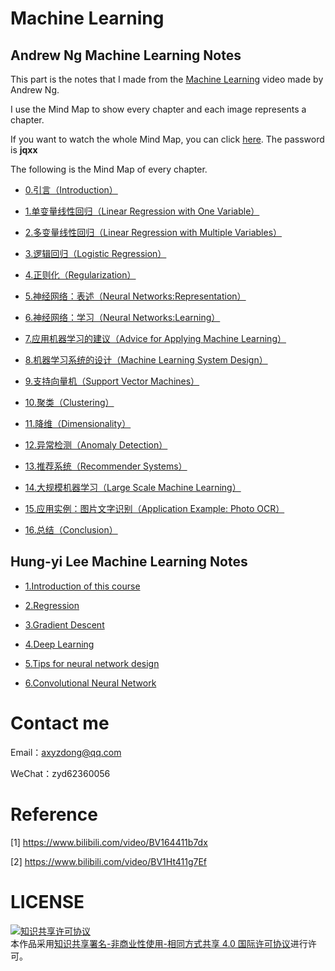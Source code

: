 # Machine Learning
## Andrew Ng Machine Learning Notes
This part is the notes that I made from the [Machine Learning](https://www.bilibili.com/video/BV164411b7dx?spm_id_from=333.1007.top_right_bar_window_custom_collection.content.click) video made by Andrew Ng.

I use the Mind Map to show every chapter and each image represents a chapter. 

If you want to watch the whole Mind Map, you can click [here](https://www.processon.com/view/link/61ee3ca4e401fd06afbaf517). The password is **jqxx**

The following is the Mind Map of every chapter.

- [0.引言（Introduction）](https://github.com/AXYZdong/Artificial-Intelligence/blob/main/Machine%20Learning/Andrew%20Ng%20Machine%20Learning%20Notes/202204051056628.jpg)

- [1.单变量线性回归（Linear Regression with One Variable）](https://github.com/AXYZdong/Artificial-Intelligence/blob/main/Machine%20Learning/Andrew%20Ng%20Machine%20Learning%20Notes/202204051057479.jpg)

- [2.多变量线性回归（Linear Regression with Multiple Variables）](https://github.com/AXYZdong/Artificial-Intelligence/blob/main/Machine%20Learning/Andrew%20Ng%20Machine%20Learning%20Notes/202204051057480.jpg)

- [3.逻辑回归（Logistic Regression）](https://github.com/AXYZdong/Artificial-Intelligence/blob/main/Machine%20Learning/Andrew%20Ng%20Machine%20Learning%20Notes/202204051057481.jpg)

- [4.正则化（Regularization）](https://github.com/AXYZdong/Artificial-Intelligence/blob/main/Machine%20Learning/Andrew%20Ng%20Machine%20Learning%20Notes/202204051057483.png)

- [5.神经网络：表述（Neural Networks:Representation）](https://github.com/AXYZdong/Artificial-Intelligence/blob/main/Machine%20Learning/Andrew%20Ng%20Machine%20Learning%20Notes/202204051057484.png)

- [6.神经网络：学习（Neural Networks:Learning）](https://github.com/AXYZdong/Artificial-Intelligence/blob/main/Machine%20Learning/Andrew%20Ng%20Machine%20Learning%20Notes/202204051057485.png)

- [7.应用机器学习的建议（Advice for Applying Machine Learning）](https://github.com/AXYZdong/Artificial-Intelligence/blob/main/Machine%20Learning/Andrew%20Ng%20Machine%20Learning%20Notes/202204051057486.png)

- [8.机器学习系统的设计（Machine Learning System Design）](https://github.com/AXYZdong/Artificial-Intelligence/blob/main/Machine%20Learning/Andrew%20Ng%20Machine%20Learning%20Notes/202204051057487.png)

- [9.支持向量机（Support Vector Machines）](https://github.com/AXYZdong/Artificial-Intelligence/blob/main/Machine%20Learning/Andrew%20Ng%20Machine%20Learning%20Notes/202204051057488.png)

- [10.聚类（Clustering）](https://github.com/AXYZdong/Artificial-Intelligence/blob/main/Machine%20Learning/Andrew%20Ng%20Machine%20Learning%20Notes/202204051057489.png)

- [11.降维（Dimensionality）](https://github.com/AXYZdong/Artificial-Intelligence/blob/main/Machine%20Learning/Andrew%20Ng%20Machine%20Learning%20Notes/202204051057490.png)

- [12.异常检测（Anomaly Detection）](https://github.com/AXYZdong/Artificial-Intelligence/blob/main/Machine%20Learning/Andrew%20Ng%20Machine%20Learning%20Notes/202204051057491.png)

- [13.推荐系统（Recommender Systems）](https://github.com/AXYZdong/Artificial-Intelligence/blob/main/Machine%20Learning/Andrew%20Ng%20Machine%20Learning%20Notes/202204051057492.png)

- [14.大规模机器学习（Large Scale Machine Learning）](https://github.com/AXYZdong/Artificial-Intelligence/blob/main/Machine%20Learning/Andrew%20Ng%20Machine%20Learning%20Notes/202204051057493.png)

- [15.应用实例：图片文字识别（Application Example: Photo OCR）](https://github.com/AXYZdong/Artificial-Intelligence/blob/main/Machine%20Learning/Andrew%20Ng%20Machine%20Learning%20Notes/202204051057494.png)

- [16.总结（Conclusion）](https://github.com/AXYZdong/Artificial-Intelligence/blob/main/Machine%20Learning/Andrew%20Ng%20Machine%20Learning%20Notes/202204051057495.png)


## Hung-yi Lee Machine Learning Notes

- [1.Introduction of this course](https://github.com/AXYZdong/Artificial-Intelligence/blob/main/Machine%20Learning/Hung-yi%20Lee%20Machine%20Learning%20Notes/1.%20Introduction%20of%20this%20course.md)

- [2.Regression](https://github.com/AXYZdong/Artificial-Intelligence/blob/main/Machine%20Learning/Hung-yi%20Lee%20Machine%20Learning%20Notes/2.%20Regression.md)

- [3.Gradient Descent](https://github.com/AXYZdong/Artificial-Intelligence/blob/main/Machine%20Learning/Hung-yi%20Lee%20Machine%20Learning%20Notes/3.%20Gradient%20Descent.md)

- [4.Deep Learning](https://github.com/AXYZdong/Artificial-Intelligence/blob/main/Machine%20Learning/Hung-yi%20Lee%20Machine%20Learning%20Notes/4.%20Deep%20Learning.md)

- [5.Tips for neural network design](https://github.com/AXYZdong/Artificial-Intelligence/blob/main/Machine%20Learning/Hung-yi%20Lee%20Machine%20Learning%20Notes/5.%20Tips%20for%20neural%20network%20design.md)

- [6.Convolutional Neural Network](https://github.com/AXYZdong/Artificial-Intelligence/blob/main/Machine%20Learning/Hung-yi%20Lee%20Machine%20Learning%20Notes/6.%20Convolutional%20Neural%20Network.md)

# Contact me

Email：axyzdong@qq.com

WeChat：zyd62360056

# Reference

[1] https://www.bilibili.com/video/BV164411b7dx

[2] https://www.bilibili.com/video/BV1Ht411g7Ef

# LICENSE
<a rel="license" href="http://creativecommons.org/licenses/by-nc-sa/4.0/"><img alt="知识共享许可协议" style="border-width:0" src="https://img.shields.io/badge/license-CC%20BY--NC--SA%204.0-lightgrey" /></a><br />本作品采用<a rel="license" href="http://creativecommons.org/licenses/by-nc-sa/4.0/">知识共享署名-非商业性使用-相同方式共享 4.0 国际许可协议</a>进行许可。
